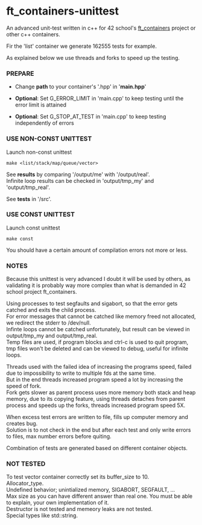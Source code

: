 # ft_containers-unittest
An advanced unit-test written in c++ for 42 school's [ft_containers](https://github.com/artainmo/ft_containers) project or other c++ containers.

Fir the 'list' container we generate 162555 tests for example.

As explained below we use threads and forks to speed up the testing.

### PREPARE

* Change **path** to your container's '.hpp' in '**main.hpp**'

* **Optional**: Set G_ERROR_LIMIT in 'main.cpp' to keep testing until the error limit is attained

* **Optional**: Set G_STOP_AT_TEST in 'main.cpp' to keep testing independently of errors

### USE NON-CONST UNITTEST
Launch non-const unittest
```
make <list/stack/map/queue/vector>
```
See **results** by comparing '/output/me' with '/output/real'.<br>
Infinite loop results can be checked in 'output/tmp_my' and 'output/tmp_real'.

See **tests** in '/src'.

### USE CONST UNITTEST
Launch const unittest
```
make const
```
You should have a certain amount of compilation errors not more or less.

### NOTES
Because this unittest is very advanced I doubt it will be used by others, as validating it is probably way more complex than what is demanded in 42 school project ft_containers.

Using processes to test segfaults and sigabort, so that the error gets catched and exits the child process.<br>
For error messages that cannot be catched like memory freed not allocated, we redirect the stderr to /dev/null.<br>
Infinte loops cannot be catched unfortunately, but result can be viewed in output/tmp_my and output/tmp_real.<br>
Temp files are used, if program blocks and ctrl-c is used to quit program, tmp files won't be deleted and can be viewed to debug, useful for infinite loops.<br>

Threads used with the failed idea of increasing the programs speed, failed due to impossibility to write to multiple fds at the same time.<br>
But in the end threads increased program speed a lot by increasing the speed of fork.<br>
Fork gets slower as parent process uses more memory both stack and heap memory, due to its copying feature, using threads detaches from parent process and speeds up the forks, threads increased program speed 5X.

When excess test errors are written to file, fills up computer memory and creates bug.<br>
Solution is to not check in the end but after each test and only write errors to files, max number errors before quiting.<br>

Combination of tests are generated based on different container objects.<br>


### NOT TESTED
To test vector container correctly set its buffer_size to 10.<br>
Allocator_type.<br>
Undefined behavior; unintialized memory, SIGABORT, SEGFAULT, ...<br>
Max size as you can have different answer than real one. You must be able to explain, your own implementation of it.<br>
Destructor is not tested and memeory leaks are not tested.<br>
Special types like std::string.
